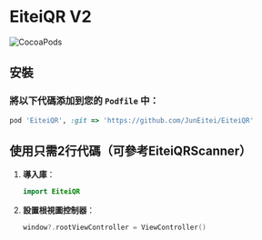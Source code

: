 # EiteiQR V2

![CocoaPods](https://img.shields.io/cocoapods/v/EiteiQR.svg)

## 安裝

### 將以下代碼添加到您的 `Podfile` 中：

```ruby
pod 'EiteiQR', :git => 'https://github.com/JunEitei/EiteiQR'

```

## 使用只需2行代碼（可參考EiteiQRScanner）

1. **導入庫**：
   ```swift
   import EiteiQR
   ```

2. **設置根視圖控制器**：
   ```swift
   window?.rootViewController = ViewController()
   ```

